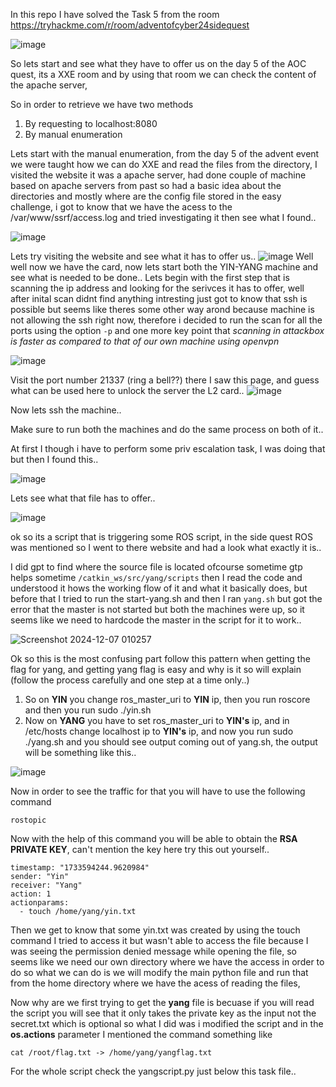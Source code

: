 In this repo I have solved the Task 5 from the room https://tryhackme.com/r/room/adventofcyber24sidequest

![image](https://github.com/user-attachments/assets/3a7d8e49-c955-4f22-baf9-042639ba98f8)

So lets start and see what they have to offer us on the day 5 of the AOC quest, its a XXE room and by using that room we can check the content of the apache server,

So in order to retrieve we have two methods
1. By requesting to localhost:8080
2. By manual enumeration

Lets start with the manual enumeration, from the day 5 of the advent event we were taught how we can do XXE and read the files from the directory, I visited the website it was a apache server, had done couple of machine based on apache servers from past so had a basic idea about the directories and mostly where are the config file stored in the easy challenge, i got to know that we have the acess to the /var/www/ssrf/access.log and tried investigating it then see what I found..

![image](https://github.com/user-attachments/assets/4feb9bb6-3d54-4ef5-a675-7ce3ea8d0593)

Lets try visiting the website and see what it has to offer us..
![image](https://github.com/user-attachments/assets/b8a28080-30d9-4d44-ac38-4d602944f5bf)
Well well now we have the card, now lets start both the YIN-YANG machine and see what is needed to be done..
Lets begin with the first step that is scanning the ip address and looking for the serivces it has to offer, well after inital scan didnt find anything intresting just got to know that ssh is possible but seems like theres some other way arond because machine is not allowing the ssh right now, therefore i decided to run the scan for all the ports using the option `-p` and one more key point that _scanning in attackbox is faster as compared to that of our own machine using openvpn_

![image](https://github.com/user-attachments/assets/d73fc89b-33e9-4758-9931-6eecbcaa2414)

Visit the port number 21337 (ring a bell??) there I saw this page, and guess what can be used here to unlock the server the L2 card..
![image](https://github.com/user-attachments/assets/b24ad71e-a7ca-444e-b3c2-38647691c8bf)

Now lets ssh the machine..

Make sure to run both the machines and do the same process on both of it..

At first I though i have to perform some priv escalation task, I was doing that but then I found this..

![image](https://github.com/user-attachments/assets/f1f5619a-b9ea-404a-9ee0-70a30ae3f8c5)

Lets see what that file has to offer..

![image](https://github.com/user-attachments/assets/7901e3ef-d80c-49b7-a96c-780347754af9)

ok so its a script that is triggering some ROS script, in the side quest ROS was mentioned so I went to there website and had a look what exactly it is..

I did gpt to find where the source file is located ofcourse sometime gtp helps sometime `/catkin_ws/src/yang/scripts` then I read the code and understood it hows the working flow of it and what it basically does, but before that I tried to run the  start-yang.sh and then I ran `yang.sh` but got the error that the master is not started but both the machines were up, so it seems like we need to hardcode the master in the script for it to work..


![Screenshot 2024-12-07 010257](https://github.com/user-attachments/assets/338aba57-d614-4c90-86f6-1d0ada27fba7)

Ok so this is the most confusing part follow this pattern when getting the flag for yang, and getting yang flag is easy and why is it so will explain (follow the process carefully and one step at a time only..)

1. So on **YIN** you change ros_master_uri to **YIN** ip, then you run roscore and then you run sudo ./yin.sh
2. Now on **YANG** you have to set ros_master_uri to **YIN's** ip, and in /etc/hosts change localhost ip to **YIN's** ip, and now you run sudo ./yang.sh and you should see output coming out of yang.sh, the output will be something like this..

![image](https://github.com/user-attachments/assets/15e26a6f-354d-4d27-98d9-f0a966759e6d)

Now in order to see the traffic for that you will have to use the following command 
```
rostopic
```

Now with the help of this command you will be able to obtain the **RSA PRIVATE KEY**, can't mention the key here try this out yourself..
```
timestamp: "1733594244.9620984"
sender: "Yin"
receiver: "Yang"
action: 1
actionparams: 
  - touch /home/yang/yin.txt
```

Then we get to know that some yin.txt was created by using the touch command I tried to access it but wasn't able to access the file because I was seeing the permission denied message while opening the file, so seems like we need our own directory where we have the access in order to do so what we can do is we will modify the main python file and run that from the home directory where we have the acess of reading the files,

Now why are we first trying to get the **yang** file is becuase if you will read the script you will see that it only takes the private key as the input not the secret.txt which is optional so what I did was i modified the script and in the **os.actions** parameter I mentioned the command something like 
```
cat /root/flag.txt -> /home/yang/yangflag.txt 
```
 For the whole script check the yangscript.py just below this task file..
